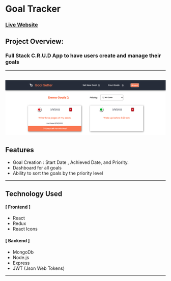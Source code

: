 # Goal Tracker

### [Live Website](https://goalsettercw.herokuapp.com/)

## Project Overview:

### Full Stack C.R.U.D App to have users create and manage their goals

---

## ![Project](./projectScreen.png)

## Features

- Goal Creation : Start Date , Achieved Date, and Priority.
- Dashboard for all goals
- Ability to sort the goals by the priority level

---

## Technology Used

#### [ Frontend ]

- React
- Redux
- React Icons

#### [ Backend ]

- MongoDb
- Node.js
- Express
- JWT (Json Web Tokens)

---
